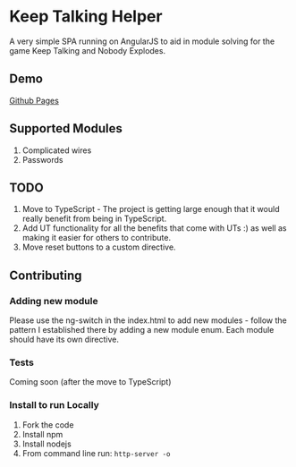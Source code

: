 # Keep Talking Helper
A very simple SPA running on AngularJS to aid in module solving for the game Keep Talking and Nobody Explodes.

## Demo
[Github Pages](http://alanwright.github.io/KeepTalking)

## Supported Modules
1. Complicated wires
2. Passwords

## TODO
1. Move to TypeScript - The project is getting large enough that it would really benefit from being in TypeScript.
2. Add UT functionality for all the benefits that come with UTs :) as well as making it easier for others to contribute.
3. Move reset buttons to a custom directive.

## Contributing
### Adding new module
Please use the ng-switch in the index.html to add new modules - follow the pattern I established there by adding a new module enum. Each module should have its own directive.

### Tests
Coming soon (after the move to TypeScript)

### Install to run Locally
1. Fork the code
2. Install npm
3. Install nodejs
4. From command line run:
`http-server -o`